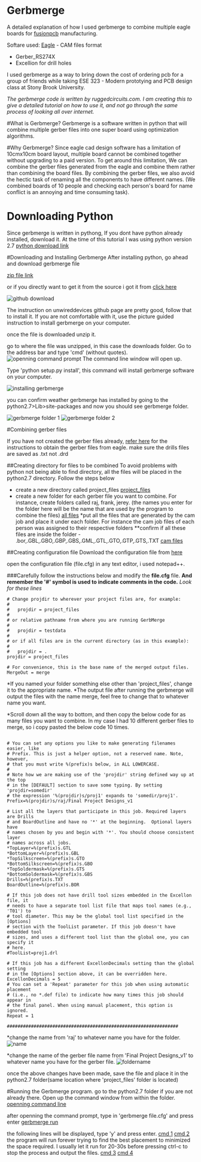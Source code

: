 # Gerbmerge
A detailed explanation of how I used gerbmerge to combine multiple eagle boards for [fusionpcb](https://www.seeedstudio.com/fusion_pcb.html) manufacturing.

Softare used: [Eagle](https://cadsoft.io/) - CAM files format 
* Gerber_RS274X  
* Excellion for drill holes

I used gerbmerge as a way to bring down the cost of ordering pcb for a group of friends while taking ESE 323 - Modern prototying and PCB design class at Stony Brook University. 

*The gerbmerge code is written by ruggedcircuits.com. I am creating this to give a detailed tutorial on how to use it, and not go through the same process of looking all over internet.*

#What is Gerbmerge?
Gerbmerge is a software written in python that will combine multiple gerber files into one super board using optimization algorithms.

#Why Gerbmerge?
Since eagle cad design software has a limitation of 10cmx10cm board layout, multiple board cannot be combined together without upgrading to a paid version. To get around this limitation, We can combine the gerber files generated from the eagle and combine them rather than combining the board files. By combining the gerber files, we also avoid the hectic task of renaming all the components to have different names. (We combined boards of 10 people and checking each person's board for name conflict is an annoying and time consuming task).

# Downloading Python
Since gerbmerge is written in pythong, If you dont have python already installed, download it. At the time of this tutorial I was using python version 2.7
[python download link](https://www.python.org/downloads/)

#Downloading and Installing Gerbmerge
After installing python, go ahead and download gerbmerge file

[zip file link](https://github.com/radrajith/gerbmerge/blob/master/gerbmerge-master.zip)

or if you directly want to get it from the source i got it from [click here](https://github.com/unwireddevices/gerbmerge)

![github download](https://github.com/radrajith/gerbmerge/blob/master/tutorial%20pics/github%20source%20download.PNG?raw=true)

The instruction on unwireddevices github page are pretty good, follow  that to install it. If you are not comfortable with it, use the picture guided instruction to install gerbmerge on your computer. 
 
once the file is downloaded unzip it. 

go to where the file was unzipped, in this case the downloads folder. Go to the address bar and type 'cmd' (without quotes).
![openning command prompt](https://github.com/radrajith/gerbmerge/blob/master/tutorial%20pics/opening%20command%20line.png?raw=true)
The command line window will open up. 

Type 'python setup.py install', this command will install gerbmerge software on your computer. 
						
![installing gerbmerge](https://github.com/radrajith/gerbmerge/blob/master/tutorial%20pics/install.png?raw=true)

you can confirm weather gerbmerge has installed by going to the python2.7>Lib>site-packages and now you should see gerbmerge folder. 

![gerbmerge folder 1](https://github.com/radrajith/gerbmerge/blob/master/tutorial%20pics/gerbmerge_folder_1.png?raw=true)
![gerbmerge folder 2](https://github.com/radrajith/gerbmerge/blob/master/tutorial%20pics/germerge_folder_2.png?raw=true)

#Combining gerber files 

If you have not created the gerber files already, [refer here](https://radrajith.github.io/ESE_323_PCB_Design/) for the instructions to obtain the gerber files from eagle. 
make sure the drills files are saved as .txt not .drd

##Creating directory for files to be combined
To avoid problems with python not being able to find directory, all the files will be placed in the python2.7 directory. Follow the steps below
 
* create a new directory called project_files
[project_files](https://github.com/radrajith/gerbmerge/blob/master/tutorial%20pics/projectfiles.png?raw=true)
* create a new folder for each gerber file you want to combine. For instance, create folders called raj, frank, jerey.  (the names you enter for the folder here will be the name that are used by the program to combine the files)
[all files](https://github.com/radrajith/gerbmerge/blob/master/tutorial%20pics/multiple_folders.png?raw=true)
*put all the files that are generated by the cam job and place it under each folder. For instance the cam job files of each person was assigned to their respective folders
**confirm if all these files are inside the folder - .bor,.GBL,.GBO,.GBP,.GBS,.GML,.GTL,.GTO,.GTP,.GTS,.TXT
[cam files](https://github.com/radrajith/gerbmerge/blob/master/tutorial%20pics/camfiles.png?raw=true)

##Creating configuration file
Download the configuration file from [here](https://github.com/radrajith/gerbmerge/blob/master/file.cfg)

open the configuration file (file.cfg) in any text editor, i used notepad++. 

###Carefully follow the instructions below and modify the **file.cfg** file. **And remember the '#' symbol is used to indicate comments in the code.** 
*Look for these lines* 
```
# Change projdir to wherever your project files are, for example:
#
#   projdir = project_files
#
# or relative pathname from where you are running GerbMerge
#
#   projdir = testdata
#
# or if all files are in the current directory (as in this example):
#
#   projdir = .
projdir = project_files

# For convenience, this is the base name of the merged output files.
MergeOut = merge
```
*If you named your folder something else other than 'project_files', change it to the appropriate name.
*The output file after running the gerbmerge will output the files with the name merge, feel free to change that to whatever name you want. 

*Scroll down all the way to bottom, and then copy the below code for as many files you want to combine. In my case I had 10 different gerber files to merge, so i copy pasted the below code 10 times. 
```[raj]

# You can set any options you like to make generating filenames easier, like
# Prefix. This is just a helper option, not a reserved name. Note, however,
# that you must write %(prefix)s below, in ALL LOWERCASE.
#
# Note how we are making use of the 'projdir' string defined way up at the top
# in the [DEFAULT] section to save some typing. By setting 'projdir=somedir'
# the expression '%(projdir)s/proj1' expands to 'somedir/proj1'.
Prefix=%(projdir)s/raj/Final Project Designs_v1

# List all the layers that participate in this job. Required layers are Drills
# and BoardOutline and have no '*' at the beginning.  Optional layers have
# names chosen by you and begin with '*'. You should choose consistent layer
# names across all jobs.
*TopLayer=%(prefix)s.GTL
*BottomLayer=%(prefix)s.GBL
*TopSilkscreen=%(prefix)s.GTO
*BottomSilkscreen=%(prefix)s.GBO
*TopSoldermask=%(prefix)s.GTS
*BottomSoldermask=%(prefix)s.GBS
Drills=%(prefix)s.TXT
BoardOutline=%(prefix)s.BOR

# If this job does not have drill tool sizes embedded in the Excellon file, it
# needs to have a separate tool list file that maps tool names (e.g., 'T01') to
# tool diameter. This may be the global tool list specified in the [Options]
# section with the ToolList parameter. If this job doesn't have embedded tool
# sizes, and uses a different tool list than the global one, you can specify it
# here.
#ToolList=proj1.drl

# If this job has a different ExcellonDecimals setting than the global setting
# in the [Options] section above, it can be overridden here.
ExcellonDecimals = 5
# You can set a 'Repeat' parameter for this job when using automatic placement
# (i.e., no *.def file) to indicate how many times this job should appear in
# the final panel. When using manual placement, this option is ignored.
Repeat = 1

################################################################
```
*change the name from 'raj' to whatever name you have for the folder. 
![name](https://github.com/radrajith/gerbmerge/blob/master/tutorial%20pics/name.PNG?raw=true)

*change the name of the gerber file name from 'Final Project Designs_v1' to whatever name you have for the gerber file. 
![foldername](https://github.com/radrajith/gerbmerge/blob/master/tutorial%20pics/foldername.PNG?raw=true)

once the above changes have been made, save the file and place it in the python2.7 folder(same location where 'project_files' folder is located)

#Running the Gerbmerge program. 
go to the python2.7 folder if you are not already there. Open up the command window from within the folder. 
[openning command line](https://github.com/radrajith/gerbmerge/blob/master/tutorial%20pics/opening%20command%20line.png?raw=true)

after openning the command prompt, type in 'gerbmerge file.cfg' and press enter
[gerbmerge run](https://github.com/radrajith/gerbmerge/blob/master/tutorial%20pics/entering%20cmd%20command.png?raw=true)

the following lines will be displayed, type 'y' and press enter.
[cmd 1](https://github.com/radrajith/gerbmerge/blob/master/tutorial%20pics/entering%20command%202.png?raw=true)
[cmd 2](https://github.com/radrajith/gerbmerge/blob/master/tutorial%20pics/entering%20command%203.png?raw=true)
the program will run forever trying to find the best placement to minimized the space required. I usually let it run for 20-30s before pressing ctrl-c to stop the process and output the files. 
[cmd 3](https://github.com/radrajith/gerbmerge/blob/master/tutorial%20pics/entering%20command%204.png?raw=true)
[cmd 4](https://github.com/radrajith/gerbmerge/blob/master/tutorial%20pics/entering%20command%205.png?raw=true)




